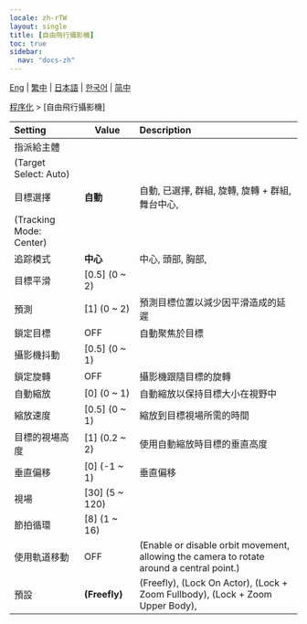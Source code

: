 ```yaml
---
locale: zh-rTW
layout: single
title: [自由飛行攝影機]
toc: true
sidebar:
  nav: "docs-zh"
---
```

[Eng](/dancexr/menu/2025.4/motion/freefly_cam) | [繁中](/tw/dancexr/menu/2025.4/motion/freefly_cam) | [日本語](/jp/dancexr/menu/2025.4/motion/freefly_cam) | [한국어](/kr/dancexr/menu/2025.4/motion/freefly_cam) | [简中](/zh/dancexr/menu/2025.4/motion/freefly_cam)

[程序化](../menu#程序化) > [自由飛行攝影機]



| Setting | Value | Description |
| :--- | --- | :--- |
| 指派給主體 || 
| (Target Select: Auto) || 
| 目標選擇 | **自動** | 自動, 已選擇, 群組, 旋轉, 旋轉 + 群組, 舞台中心,  |
| (Tracking Mode: Center) || 
| 追踪模式 | **中心** | 中心, 頭部, 胸部,  |
| 目標平滑 | [0.5] (0 ~ 2) | 
| 預測 | [1] (0 ~ 2) | 預測目標位置以減少因平滑造成的延遲
| 鎖定目標 | OFF | 自動聚焦於目標
| 攝影機抖動 | [0.5] (0 ~ 1) | 
| 鎖定旋轉 | OFF | 攝影機跟隨目標的旋轉
| 自動縮放 | [0] (0 ~ 1) | 自動縮放以保持目標大小在視野中
| 縮放速度 | [0.5] (0 ~ 1) | 縮放到目標視場所需的時間
| 目標的視場高度 | [1] (0.2 ~ 2) | 使用自動縮放時目標的垂直高度
| 垂直偏移 | [0] (-1 ~ 1) | 垂直偏移
| 視場 | [30] (5 ~ 120) | 
| 節拍循環 | [8] (1 ~ 16) | 
| 使用軌道移動 | OFF | (Enable or disable orbit movement, allowing the camera to rotate around a central point.)
| 預設 | **(Freefly)** | (Freefly), (Lock On Actor), (Lock + Zoom Fullbody), (Lock + Zoom Upper Body),  |
